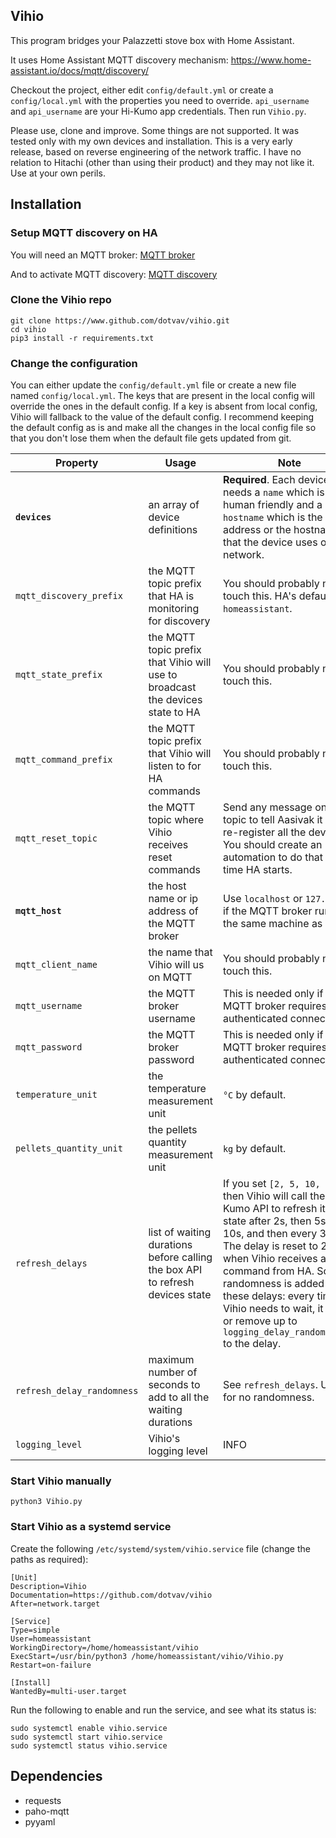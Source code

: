 ## Vihio

This program bridges your Palazzetti stove box with Home Assistant.

It uses Home Assistant MQTT discovery mechanism: https://www.home-assistant.io/docs/mqtt/discovery/ 

Checkout the project, either edit ```config/default.yml``` or create a ```config/local.yml``` with the properties you need to override. ```api_username``` and ```api_username``` are your Hi-Kumo app credentials. Then run ```Vihio.py```.

Please use, clone and improve. Some things are not supported. It was tested only with my own devices and installation. This is a very early release, based on reverse engineering of the network traffic. I have no relation to Hitachi (other than using their product) and they may not like it. Use at your own perils.

## Installation

### Setup MQTT discovery on HA
You will need an MQTT broker: [MQTT broker](https://www.home-assistant.io/docs/mqtt/broker/)

And to activate MQTT discovery: [MQTT discovery](https://www.home-assistant.io/docs/mqtt/discovery/)

### Clone the Vihio repo
```
git clone https://www.github.com/dotvav/vihio.git
cd vihio
pip3 install -r requirements.txt
```

### Change the configuration
You can either update the ```config/default.yml``` file or create a new file named ```config/local.yml```. The keys that are present in the local config will override the ones in the default config. If a key is absent from local config, Vihio will fallback to the value of the default config. I recommend keeping the default config as is and make all the changes in the local config file so that you don't lose them when the default file gets updated from git.

Property | Usage | Note
--- | --- | ---
**`devices`** | an array of device definitions | **Required**. Each device needs a `name` which is human friendly and a `hostname` which is the ip address or the hostname that the device uses on the network.   
`mqtt_discovery_prefix` | the MQTT topic prefix that HA is monitoring for discovery | You should probably not touch this. HA's default is `homeassistant`. 
`mqtt_state_prefix` | the MQTT topic prefix that Vihio will use to broadcast the devices state to HA | You should probably not touch this.
`mqtt_command_prefix` | the MQTT topic prefix that Vihio will listen to for HA commands | You should probably not touch this.
`mqtt_reset_topic` | the MQTT topic where Vihio receives reset commands | Send any message on this topic to tell Aasivak it must re-register all the devices. You should create an automation to do that every time HA starts.
**`mqtt_host`** | the host name or ip address of the MQTT broker | Use `localhost` or `127.0.0.1` if the MQTT broker runs on the same machine as Vihio.
`mqtt_client_name` | the name that Vihio will us on MQTT | You should probably not touch this.
`mqtt_username` | the MQTT broker username | This is needed only if the MQTT broker requires an authenticated connection.
`mqtt_password` | the MQTT broker password | This is needed only if the MQTT broker requires an authenticated connection.
`temperature_unit` | the temperature measurement unit | `°C` by default.
`pellets_quantity_unit` | the pellets quantity measurement unit | `kg` by default.
`refresh_delays` | list of waiting durations before calling the box API to refresh devices state | If you set `[2, 5, 10, 30]` then Vihio will call the Hi-Kumo API to refresh its state after 2s, then 5s, then 10s, and then every 30s. The delay is reset to 2s when Vihio receives a command from HA. Some randomness is added to these delays: every time Vihio needs to wait, it adds or remove up to `logging_delay_randomness/2` to the delay. 
`refresh_delay_randomness` | maximum number of seconds to add to all the waiting durations | See `refresh_delays`. Use `0` for no randomness.
`logging_level` | Vihio's logging level | INFO


### Start Vihio manually
```
python3 Vihio.py
```

### Start Vihio as a systemd service
Create the following ```/etc/systemd/system/vihio.service``` file (change the paths as required):

```
[Unit]
Description=Vihio
Documentation=https://github.com/dotvav/vihio
After=network.target

[Service]
Type=simple
User=homeassistant
WorkingDirectory=/home/homeassistant/vihio
ExecStart=/usr/bin/python3 /home/homeassistant/vihio/Vihio.py
Restart=on-failure

[Install]
WantedBy=multi-user.target
```

Run the following to enable and run the service, and see what its status is:
```
sudo systemctl enable vihio.service
sudo systemctl start vihio.service
sudo systemctl status vihio.service
```

## Dependencies

- requests
- paho-mqtt
- pyyaml


